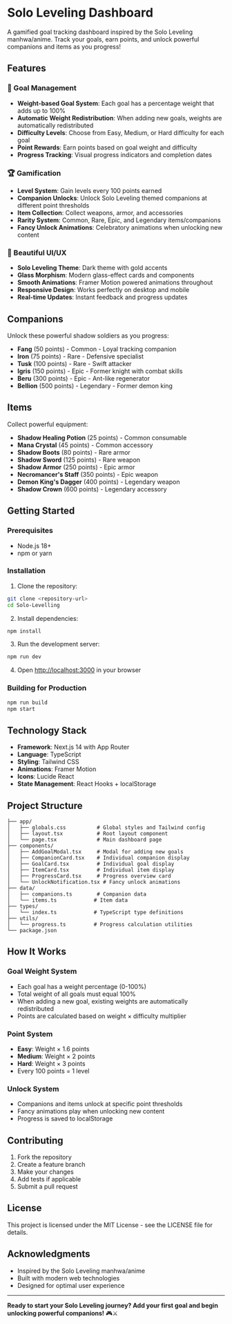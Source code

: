 # Solo Leveling Dashboard

A gamified goal tracking dashboard inspired by the Solo Leveling manhwa/anime. Track your goals, earn points, and unlock powerful companions and items as you progress!

## Features

### 🎯 Goal Management

- **Weight-based Goal System**: Each goal has a percentage weight that adds up to 100%
- **Automatic Weight Redistribution**: When adding new goals, weights are automatically redistributed
- **Difficulty Levels**: Choose from Easy, Medium, or Hard difficulty for each goal
- **Point Rewards**: Earn points based on goal weight and difficulty
- **Progress Tracking**: Visual progress indicators and completion dates

### 🏆 Gamification

- **Level System**: Gain levels every 100 points earned
- **Companion Unlocks**: Unlock Solo Leveling themed companions at different point thresholds
- **Item Collection**: Collect weapons, armor, and accessories
- **Rarity System**: Common, Rare, Epic, and Legendary items/companions
- **Fancy Unlock Animations**: Celebratory animations when unlocking new content

### 🎨 Beautiful UI/UX

- **Solo Leveling Theme**: Dark theme with gold accents
- **Glass Morphism**: Modern glass-effect cards and components
- **Smooth Animations**: Framer Motion powered animations throughout
- **Responsive Design**: Works perfectly on desktop and mobile
- **Real-time Updates**: Instant feedback and progress updates

## Companions

Unlock these powerful shadow soldiers as you progress:

- **Fang** (50 points) - Common - Loyal tracking companion
- **Iron** (75 points) - Rare - Defensive specialist
- **Tusk** (100 points) - Rare - Swift attacker
- **Igris** (150 points) - Epic - Former knight with combat skills
- **Beru** (300 points) - Epic - Ant-like regenerator
- **Bellion** (500 points) - Legendary - Former demon king

## Items

Collect powerful equipment:

- **Shadow Healing Potion** (25 points) - Common consumable
- **Mana Crystal** (45 points) - Common accessory
- **Shadow Boots** (80 points) - Rare armor
- **Shadow Sword** (125 points) - Rare weapon
- **Shadow Armor** (250 points) - Epic armor
- **Necromancer's Staff** (350 points) - Epic weapon
- **Demon King's Dagger** (400 points) - Legendary weapon
- **Shadow Crown** (600 points) - Legendary accessory

## Getting Started

### Prerequisites

- Node.js 18+
- npm or yarn

### Installation

1. Clone the repository:

```bash
git clone <repository-url>
cd Solo-Levelling
```

2. Install dependencies:

```bash
npm install
```

3. Run the development server:

```bash
npm run dev
```

4. Open [http://localhost:3000](http://localhost:3000) in your browser

### Building for Production

```bash
npm run build
npm start
```

## Technology Stack

- **Framework**: Next.js 14 with App Router
- **Language**: TypeScript
- **Styling**: Tailwind CSS
- **Animations**: Framer Motion
- **Icons**: Lucide React
- **State Management**: React Hooks + localStorage

## Project Structure

```
├── app/
│   ├── globals.css          # Global styles and Tailwind config
│   ├── layout.tsx           # Root layout component
│   └── page.tsx             # Main dashboard page
├── components/
│   ├── AddGoalModal.tsx     # Modal for adding new goals
│   ├── CompanionCard.tsx    # Individual companion display
│   ├── GoalCard.tsx         # Individual goal display
│   ├── ItemCard.tsx         # Individual item display
│   ├── ProgressCard.tsx     # Progress overview card
│   └── UnlockNotification.tsx # Fancy unlock animations
├── data/
│   ├── companions.ts        # Companion data
│   └── items.ts            # Item data
├── types/
│   └── index.ts            # TypeScript type definitions
├── utils/
│   └── progress.ts         # Progress calculation utilities
└── package.json
```

## How It Works

### Goal Weight System

- Each goal has a weight percentage (0-100%)
- Total weight of all goals must equal 100%
- When adding a new goal, existing weights are automatically redistributed
- Points are calculated based on weight × difficulty multiplier

### Point System

- **Easy**: Weight × 1.6 points
- **Medium**: Weight × 2 points
- **Hard**: Weight × 3 points
- Every 100 points = 1 level

### Unlock System

- Companions and items unlock at specific point thresholds
- Fancy animations play when unlocking new content
- Progress is saved to localStorage

## Contributing

1. Fork the repository
2. Create a feature branch
3. Make your changes
4. Add tests if applicable
5. Submit a pull request

## License

This project is licensed under the MIT License - see the LICENSE file for details.

## Acknowledgments

- Inspired by the Solo Leveling manhwa/anime
- Built with modern web technologies
- Designed for optimal user experience

---

**Ready to start your Solo Leveling journey? Add your first goal and begin unlocking powerful companions!** 🎮⚔️
